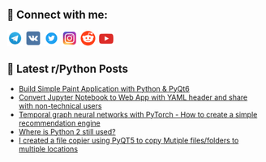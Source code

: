 ## 🔎 Connect with me:
[<img src="https://github.com/bullbesh/bullbesh/blob/main/images/Telegram.png" width="32" height="32" />](https://t.me/bullbesh)
[<img src="https://github.com/bullbesh/bullbesh/blob/main/images/VK.png" width="32" height="32" />](https://vk.com/bullbesh)
[<img src="https://github.com/bullbesh/bullbesh/blob/main/images/Twitter.png" width="32" height="32" />](https://twitter.com/bullbesh1)
[<img src="https://github.com/bullbesh/bullbesh/blob/main/images/Instagram.png" width="32" height="32" />](https://www.instagram.com/bullbesh)
[<img src="https://github.com/bullbesh/bullbesh/blob/main/images/Reddit.png" width="32" height="32" />](https://www.reddit.com/user/bullbesh)
[<img src="https://github.com/bullbesh/bullbesh/blob/main/images/YouTube.png" width="32" height="32" />](https://www.youtube.com/channel/UCtfjRs6uzgq5mfm8S06WTcg)

## 📕 Latest r/Python Posts
<!-- BLOG-POST-LIST:START -->
- [Build Simple Paint Application with Python &amp; PyQt6](https://www.reddit.com/r/Python/comments/wvo6e5/build_simple_paint_application_with_python_pyqt6/)
- [Convert Jupyter Notebook to Web App with YAML header and share with non-technical users](https://www.reddit.com/r/Python/comments/wvn2ul/convert_jupyter_notebook_to_web_app_with_yaml/)
- [Temporal graph neural networks with PyTorch - How to create a simple recommendation engine](https://www.reddit.com/r/Python/comments/wvmkmm/temporal_graph_neural_networks_with_pytorch_how/)
- [Where is Python 2 still used?](https://www.reddit.com/r/Python/comments/wvlnzf/where_is_python_2_still_used/)
- [I created a file copier using PyQT5 to copy Mutiple files/folders to multiple locations](https://www.reddit.com/r/Python/comments/wvknk8/i_created_a_file_copier_using_pyqt5_to_copy/)
<!-- BLOG-POST-LIST:END -->
